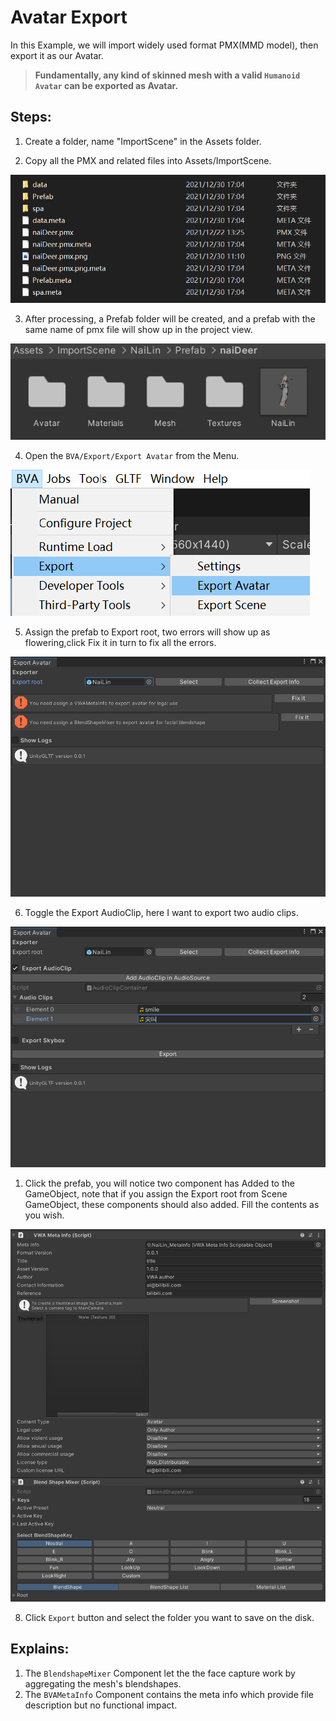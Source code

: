 # Avatar Export

In this Example, we will import widely used format PMX(MMD model), then export it as our Avatar.

> **Fundamentally, any kind of skinned mesh with a valid `Humanoid Avatar` can be exported as Avatar.**

## Steps:

1. Create a folder, name "ImportScene" in the Assets folder.
   
2. Copy all the PMX and related files into Assets/ImportScene.

![glb](pics/avatar_export_0.png)

3. After processing, a Prefab folder will be created, and a prefab with the same name of pmx file will show up in the project view.

![glb](pics/avatar_export_1.png)

4. Open the `BVA/Export/Export Avatar` from the Menu.
   
![glb](pics/avatar_export_2.png)

5. Assign the prefab to Export root, two errors will show up as flowering,click Fix it in turn to fix all the errors.

![glb](pics/avatar_export_3.png)

6. Toggle the Export AudioClip, here I want to export two audio clips.

![glb](pics/avatar_export_4.png)

1. Click the prefab, you will notice two component has Added to the GameObject, note that if you assign the Export root from Scene GameObject, these components should also added. Fill the contents as you wish.

![glb](pics/avatar_export_5.png)

8. Click `Export` button and select the folder you want to save on the disk.

## Explains:

1. The `BlendshapeMixer` Component let the the face capture work by aggregating the mesh's blendshapes.
2. The `BVAMetaInfo` Component contains the meta info which provide file description but no functional impact.